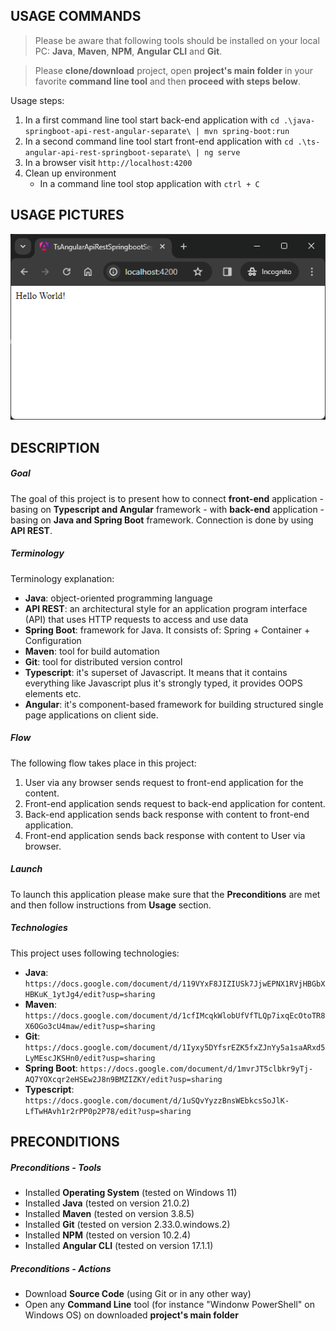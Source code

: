 USAGE COMMANDS
--------------

> Please be aware that following tools should be installed on your local PC: **Java**, **Maven**, **NPM**, **Angular CLI** and **Git**. 

> Please **clone/download** project, open **project's main folder** in your favorite **command line tool** and then **proceed with steps below**. 

Usage steps:
1. In a first command line tool start back-end application with `cd .\java-springboot-api-rest-angular-separate\ | mvn spring-boot:run`
1. In a second command line tool start front-end application with `cd .\ts-angular-api-rest-springboot-separate\ | ng serve`
1. In a browser visit `http://localhost:4200`
1. Clean up environment 
     * In a command line tool stop application with `ctrl + C`


USAGE PICTURES
--------------

![My Image](readme-images/image-01.png)


DESCRIPTION
-----------

##### Goal
The goal of this project is to present how to connect **front-end** application - basing on **Typescript and Angular** framework - with **back-end** application - basing on **Java and Spring Boot** framework. Connection is done by using **API REST**. 

##### Terminology
Terminology explanation:
* **Java**: object-oriented programming language
* **API REST**: an architectural style for an application program interface (API) that uses HTTP requests to access and use data
* **Spring Boot**: framework for Java. It consists of: Spring + Container + Configuration
* **Maven**: tool for build automation
* **Git**: tool for distributed version control
* **Typescript**: it's superset of Javascript. It means that it contains everything like Javascript plus it's strongly typed, it provides OOPS elements etc. 
* **Angular**: it's component-based framework for building structured single page applications on client side. 

##### Flow
The following flow takes place in this project:
1. User via any browser sends request to front-end application for the content.
1. Front-end application sends request to back-end application for content.
1. Back-end application sends back response with content to front-end application.
1. Front-end application sends back response with content to User via browser.

##### Launch
To launch this application please make sure that the **Preconditions** are met and then follow instructions from **Usage** section.

##### Technologies
This project uses following technologies:
* **Java**: `https://docs.google.com/document/d/119VYxF8JIZIUSk7JjwEPNX1RVjHBGbXHBKuK_1ytJg4/edit?usp=sharing`
* **Maven**: `https://docs.google.com/document/d/1cfIMcqkWlobUfVfTLQp7ixqEcOtoTR8X6OGo3cU4maw/edit?usp=sharing`
* **Git**: `https://docs.google.com/document/d/1Iyxy5DYfsrEZK5fxZJnYy5a1saARxd5LyMEscJKSHn0/edit?usp=sharing`
* **Spring Boot**: `https://docs.google.com/document/d/1mvrJT5clbkr9yTj-AQ7YOXcqr2eHSEw2J8n9BMZIZKY/edit?usp=sharing`
* **Typescript**: `https://docs.google.com/document/d/1uSQvYyzzBnsWEbkcsSoJlK-LfTwHAvh1r2rPP0p2P78/edit?usp=sharing`


PRECONDITIONS
-------------

##### Preconditions - Tools
* Installed **Operating System** (tested on Windows 11)
* Installed **Java** (tested on version 21.0.2)
* Installed **Maven** (tested on version 3.8.5)
* Installed **Git** (tested on version 2.33.0.windows.2)
* Installed **NPM** (tested on version 10.2.4)
* Installed **Angular CLI** (tested on version 17.1.1)


##### Preconditions - Actions
* Download **Source Code** (using Git or in any other way) 
* Open any **Command Line** tool (for instance "Windonw PowerShell" on Windows OS) on downloaded **project's main folder**